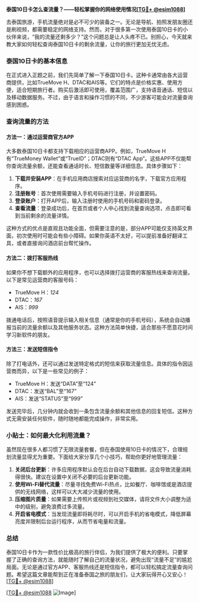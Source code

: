 **泰国10日卡怎么查流量？——轻松掌握你的网络使用情况[[TG💪+ @esim1088](https://t.me/s/esim1088)]**

去泰国旅游，手机流量绝对是必不可少的装备之一。无论是导航、拍照发朋友圈还是刷视频，都需要稳定的网络支持。然而，对于很多第一次使用泰国10日卡的小伙伴来说，“我的流量还剩多少？”这个问题总是让人头疼不已。别担心，今天就来教大家如何轻松查询泰国10日卡的剩余流量，让你的旅行更加无忧无虑。

### 泰国10日卡的基本信息

在正式进入正题之前，我们先简单了解一下泰国10日卡。这种卡通常由各大运营商提供，比如TrueMove H、DTAC和AIS等。它们的特点是价格实惠、使用方便，适合短期旅行者。购买后激活即可使用，覆盖范围广，支持语音通话、短信以及移动数据服务。不过，由于语言和操作习惯的不同，不少游客可能会对流量查询感到困惑。

### 查询流量的方法

#### 方法一：通过运营商官方APP

大多数泰国10日卡都支持下载相应的运营商APP。例如，TrueMove H有“TrueMoney Wallet”或“TrueID”；DTAC则有“DTAC App”。这些APP不仅能帮你查询流量余额，还能查看通话时长、短信数量等详细信息。具体步骤如下：

1. **下载并安装APP**：在手机应用商店搜索对应运营商的名字，下载官方应用程序。
2. **注册账号**：首次使用需要输入手机号码进行注册，并设置密码。
3. **登录账户**：打开APP后，输入注册时使用的手机号码和密码登录。
4. **查看流量**：登录成功后，在首页或者个人中心找到流量查询选项，点击即可看到当前剩余的流量详情。

这种方式的优点是直观且功能全面，但需要注意的是，部分APP可能仅支持英文界面，初次使用时可能会有些小障碍。如果你英语不太好，可以提前准备好翻译工具，或者直接询问酒店前台帮忙操作。

#### 方法二：拨打客服热线

如果你不想下载额外的应用程序，也可以选择拨打运营商的客服热线来查询流量。以下是常见运营商的客服号码：

- TrueMove H：*124*
- DTAC：*167*
- AIS：*999*

拨通电话后，按照语音提示输入相关信息（通常是你的手机号码），系统会自动播报当前的流量余额以及其他服务状态。这种方法简单快捷，适合那些不愿意花时间学习新软件的朋友。

#### 方法三：发送短信指令

除了打电话外，还可以通过发送特定格式的短信来获取流量信息。具体的指令因运营商而异，以下是一些常见的例子：

- TrueMove H：发送“DATA”至“124”
- DTAC：发送“BAL”至“167”
- AIS：发送“STATUS”至“999”

发送完毕后，几分钟内就会收到一条包含流量余额和其他信息的回复短信。这种方式无需安装任何软件，随时随地都能完成操作，非常实用。

### 小贴士：如何最大化利用流量？

虽然现在很多人都习惯了无限流量套餐，但在泰国使用10日卡的情况下，合理规划流量显得尤为重要。下面给大家分享几个小技巧，帮助你更好地管理流量：

1. **关闭后台更新**：许多应用程序默认会在后台自动下载数据，这会导致流量消耗得很快。建议在设置中关闭不必要的后台更新功能。
2. **使用Wi-Fi替代流量**：尽量寻找免费Wi-Fi热点，比如餐厅、咖啡馆或是酒店提供的无线网络，这样可以大大减少流量的使用。
3. **压缩图片质量**：如果需要上传照片或视频到社交媒体，请将文件大小调整为适中的级别，避免浪费过多流量。
4. **开启省电模式**：当发现流量即将耗尽时，可以开启手机的省电模式，降低屏幕亮度并限制后台运行程序，从而节省电量和流量。

### 总结

泰国10日卡作为一款性价比极高的旅行伴侣，为我们提供了极大的便利。只要掌握了正确的查询方法，就能随时了解自己的流量状况，避免出现“流量不足”的尴尬局面。无论是通过官方APP、客服热线还是短信指令，都可以轻松搞定流量查询问题。希望这篇文章能帮到正在准备泰国之旅的朋友们，让大家玩得开心又安心！[[TG💪+ @esim1088](https://t.me/s/esim1088)]

[[TG💪+ @esim1088](https://t.me/s/esim1088) ![Image](https://i.postimg.cc/4NQfJmqS/Snipaste-2025-05-13-00-14-12.png)]